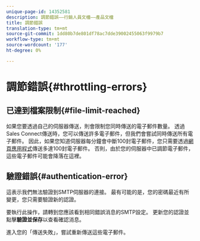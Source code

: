 ```yaml
---
unique-page-id: 14352581
description: 調節錯誤——行銷人員文檔——產品文檔
title: 調節錯誤
translation-type: tm+mt
source-git-commit: 1dd80b7de801df78ac7dde39002455063f9979b7
workflow-type: tm+mt
source-wordcount: '177'
ht-degree: 0%

---
```



# 調節錯誤{#throttling-errors}

## 已達到檔案限制{#file-limit-reached}

如果您要透過自己的伺服器傳送，則會限制您同時傳送的電子郵件數量。 透過Sales Connect傳送時，您可以傳送許多電子郵件，但我們會嘗試同時傳送所有電子郵件。 因此，如果您知道伺服器每分鐘會中斷100封電子郵件，您只需要透過[網頁應用程式](https://toutapp.com/login)傳送多達100封電子郵件。 否則，由於您的伺服器中已調節電子郵件，這些電子郵件可能會降落在這裡。

## 驗證錯誤{#authentication-error}

這表示我們無法驗證到SMTP伺服器的連接。 最有可能的是，您的密碼最近有所變更，您只需要驗證新的認證。

要執行此操作，請轉到您應該看到相同錯誤消息的SMTP設定。 更新您的認證並點擊&#x200B;**驗證並保存**&#x200B;以查看確認消息。

進入您的「傳送失敗」，嘗試重新傳送這些電子郵件。

